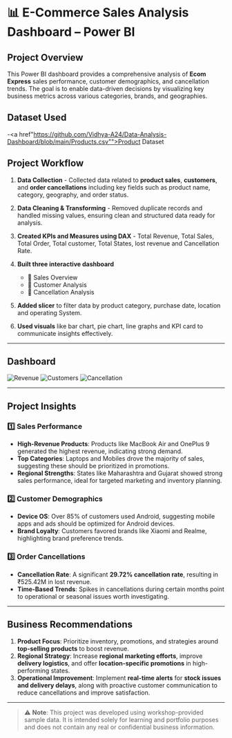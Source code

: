 # 📊 E-Commerce Sales Analysis Dashboard – Power BI

## Project Overview
This Power BI dashboard provides a comprehensive analysis of **Ecom Express** sales performance, customer demographics, and cancellation trends. The goal is to enable data-driven decisions by visualizing key business metrics across various categories, brands, and geographies.

## Dataset Used
-<a href"https://github.com/Vidhya-A24/Data-Analysis-Dashboard/blob/main/Products.csv"">Product Dataset
## Project Workflow

1. **Data Collection** - Collected data related to **product sales**, **customers**, and **order cancellations** including key fields such as product name, category, geography, and order status.

2. **Data Cleaning & Transforming** - Removed duplicate records and handled missing values, ensuring clean and structured data ready for analysis.

3. **Created KPIs and Measures using DAX** - Total Revenue, Total Sales, Total Order, Total customer, Total States, lost revenue and Cancellation Rate.

4. **Built three interactive dashboard**  
   - 📌 Sales Overview  
   - 📌 Customer Analysis  
   - 📌 Cancellation Analysis

5. **Added slicer** to filter data by product category, purchase date, location and operating System.
   
6. **Used visuals** like bar chart, pie chart, line graphs and KPI card to communicate insights effectively.

---
## Dashboard
![Revenue](https://github.com/user-attachments/assets/424c9b44-c78c-4c0f-9f5c-a0cf540c2fd5)
![Customers](https://github.com/user-attachments/assets/2a389969-d668-45de-abff-df332a12f1e8)
![Cancellation](https://github.com/user-attachments/assets/2e18f480-ef56-4b3a-838b-06bdcabc312b)

---
## Project Insights

### 1️⃣ Sales Performance
- **High-Revenue Products**: Products like MacBook Air and OnePlus 9 generated the highest revenue, indicating strong demand.
- **Top Categories**: Laptops and Mobiles drove the majority of sales, suggesting these should be prioritized in promotions.
- **Regional Strengths**: States like Maharashtra and Gujarat showed strong sales performance, ideal for targeted marketing and inventory planning.

### 2️⃣ Customer Demographics
- **Device OS**: Over 85% of customers used Android, suggesting mobile apps and ads should be optimized for Android devices.
- **Brand Loyalty**: Customers favored brands like Xiaomi and Realme, highlighting brand preference trends.

### 3️⃣ Order Cancellations
- **Cancellation Rate**: A significant **29.72% cancellation rate**, resulting in ₹525.42M in lost revenue.
- **Time-Based Trends**: Spikes in cancellations during certain months point to operational or seasonal issues worth investigating.

---
## Business Recommendations

1. **Product Focus**: Prioritize inventory, promotions, and strategies around **top-selling products** to boost revenue.
2. **Regional Strategy**: Increase **regional marketing efforts**, improve **delivery logistics**, and offer **location-specific promotions** in high-performing states.
3. **Operational Improvement**: Implement **real-time alerts** for **stock issues and delivery delays**, along with proactive customer communication to reduce cancellations and improve satisfaction.

---

> ⚠️ **Note**: This project was developed using workshop-provided sample data. It is intended solely for learning and portfolio purposes and does not contain any real or confidential business information.

